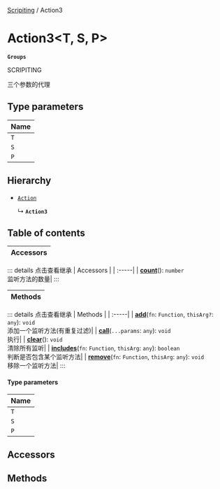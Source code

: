 [Scripiting](../groups/Scripiting.Scripiting.md) / Action3

# Action3<T, S, P\> <Badge type="tip" text="Class" /> <Score text="Action3<T, S, P\>" />

**`Groups`**

SCRIPITING

三个参数的代理

## Type parameters

| Name |
| :------ |
| `T` |
| `S` |
| `P` |

## Hierarchy

- [`Action`](Type.Action.md)

  ↳ **`Action3`**

## Table of contents

| Accessors |
| :-----|


::: details 点击查看继承
| Accessors |
| :-----|
| **[count](Type.Action.md#count)**(): `number` <br> 监听方法的数量|
:::


| Methods |
| :-----|


::: details 点击查看继承
| Methods |
| :-----|
| **[add](Type.Action.md#add)**(`fn`: `Function`, `thisArg?`: `any`): `void` <br> 添加一个监听方法(有重复过滤)|
| **[call](Type.Action.md#call)**(`...params`: `any`): `void` <br> 执行|
| **[clear](Type.Action.md#clear)**(): `void` <br> 清除所有监听|
| **[includes](Type.Action.md#includes)**(`fn`: `Function`, `thisArg`: `any`): `boolean` <br> 判断是否包含某个监听方法|
| **[remove](Type.Action.md#remove)**(`fn`: `Function`, `thisArg`: `any`): `void` <br> 移除一个监听方法|
:::


#### Type parameters

| Name |
| :------ |
| `T` |
| `S` |
| `P` |

## Accessors

## Methods